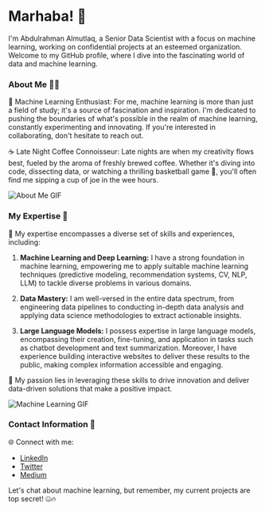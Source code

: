 # Marhaba! 👋

I'm Abdulrahman Almutlaq, a Senior Data Scientist with a focus on machine learning, working on confidential projects at an esteemed organization. Welcome to my GitHub profile, where I dive into the fascinating world of data and machine learning.

### About Me 👨‍💼

🚀 Machine Learning Enthusiast: For me, machine learning is more than just a field of study; it's a source of fascination and inspiration. I'm dedicated to pushing the boundaries of what's possible in the realm of machine learning, constantly experimenting and innovating. If you're interested in collaborating, don't hesitate to reach out.

☕ Late Night Coffee Connoisseur: Late nights are when my creativity flows best, fueled by the aroma of freshly brewed coffee. Whether it's diving into code, dissecting data, or watching a thrilling basketball game 🏀, you'll often find me sipping a cup of joe in the wee hours.

![About Me GIF](https://media2.giphy.com/media/qgQUggAC3Pfv687qPC/giphy.gif?cid=ecf05e473vgo4l6esk0jyr3szmsqvcwkvho8kj4n22jjwu4r&ep=v1_gifs_search&rid=giphy.gif&ct=g)

### My Expertise 💼

🤖 My expertise encompasses a diverse set of skills and experiences, including:

1. **Machine Learning and Deep Learning:** I have a strong foundation in machine learning, empowering me to apply suitable machine learning techniques (predictive modeling, recommendation systems, CV, NLP, LLM) to tackle diverse problems in various domains.

2. **Data Mastery:** I am well-versed in the entire data spectrum, from engineering data pipelines to conducting in-depth data analysis and applying data science methodologies to extract actionable insights.

3. **Large Language Models:** I possess expertise in large language models, encompassing their creation, fine-tuning, and application in tasks such as chatbot development and text summarization. Moreover, I have experience building interactive websites to deliver these results to the public, making complex information accessible and engaging.

🌟 My passion lies in leveraging these skills to drive innovation and deliver data-driven solutions that make a positive impact.

![Machine Learning GIF](https://media2.giphy.com/media/l3TrWoRQcdIT5ZqY8/giphy.gif?cid=ecf05e47pv55yhaubhxpxjasj8dhvj60g3y2fowksbxkhwrb&ep=v1_gifs_search&rid=giphy.gif&ct=g)

### Contact Information 🔗

🌐 Connect with me:
- [LinkedIn](https://www.linkedin.com/in/abdulrahmanalmutlaq/)
- [Twitter](https://twitter.com/Abdulrahman_im)
- [Medium](https://medium.com/@abdulrahman-almutlaq)

Let's chat about machine learning, but remember, my current projects are top secret! 🤐🔥
